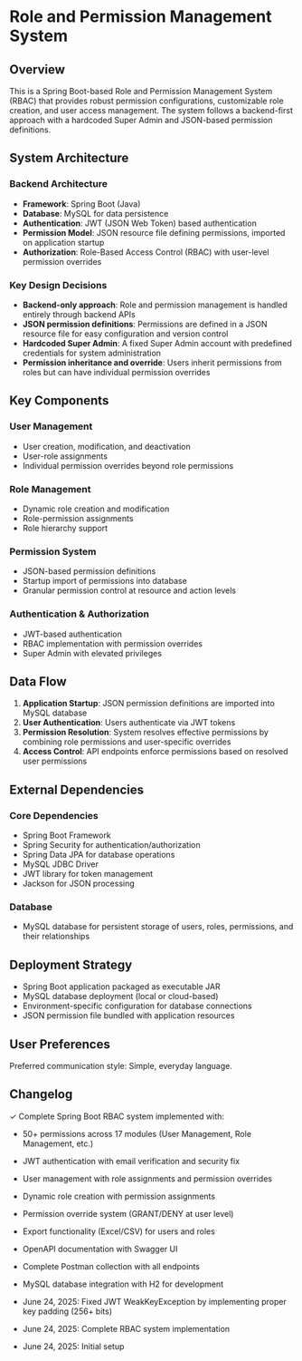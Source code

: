 # Role and Permission Management System

## Overview

This is a Spring Boot-based Role and Permission Management System (RBAC) that provides robust permission configurations, customizable role creation, and user access management. The system follows a backend-first approach with a hardcoded Super Admin and JSON-based permission definitions.

## System Architecture

### Backend Architecture
- **Framework**: Spring Boot (Java)
- **Database**: MySQL for data persistence
- **Authentication**: JWT (JSON Web Token) based authentication
- **Permission Model**: JSON resource file defining permissions, imported on application startup
- **Authorization**: Role-Based Access Control (RBAC) with user-level permission overrides

### Key Design Decisions
- **Backend-only approach**: Role and permission management is handled entirely through backend APIs
- **JSON permission definitions**: Permissions are defined in a JSON resource file for easy configuration and version control
- **Hardcoded Super Admin**: A fixed Super Admin account with predefined credentials for system administration
- **Permission inheritance and override**: Users inherit permissions from roles but can have individual permission overrides

## Key Components

### User Management
- User creation, modification, and deactivation
- User-role assignments
- Individual permission overrides beyond role permissions

### Role Management
- Dynamic role creation and modification
- Role-permission assignments
- Role hierarchy support

### Permission System
- JSON-based permission definitions
- Startup import of permissions into database
- Granular permission control at resource and action levels

### Authentication & Authorization
- JWT-based authentication
- RBAC implementation with permission overrides
- Super Admin with elevated privileges

## Data Flow

1. **Application Startup**: JSON permission definitions are imported into MySQL database
2. **User Authentication**: Users authenticate via JWT tokens
3. **Permission Resolution**: System resolves effective permissions by combining role permissions and user-specific overrides
4. **Access Control**: API endpoints enforce permissions based on resolved user permissions

## External Dependencies

### Core Dependencies
- Spring Boot Framework
- Spring Security for authentication/authorization
- Spring Data JPA for database operations
- MySQL JDBC Driver
- JWT library for token management
- Jackson for JSON processing

### Database
- MySQL database for persistent storage of users, roles, permissions, and their relationships

## Deployment Strategy

- Spring Boot application packaged as executable JAR
- MySQL database deployment (local or cloud-based)
- Environment-specific configuration for database connections
- JSON permission file bundled with application resources

## User Preferences

Preferred communication style: Simple, everyday language.

## Changelog

✓ Complete Spring Boot RBAC system implemented with:
  - 50+ permissions across 17 modules (User Management, Role Management, etc.)
  - JWT authentication with email verification and security fix
  - User management with role assignments and permission overrides
  - Dynamic role creation with permission assignments
  - Permission override system (GRANT/DENY at user level)
  - Export functionality (Excel/CSV) for users and roles
  - OpenAPI documentation with Swagger UI
  - Complete Postman collection with all endpoints
  - MySQL database integration with H2 for development

- June 24, 2025: Fixed JWT WeakKeyException by implementing proper key padding (256+ bits)
- June 24, 2025: Complete RBAC system implementation
- June 24, 2025: Initial setup